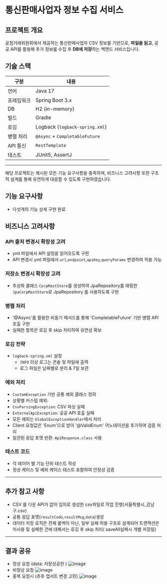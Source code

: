 # 통신판매사업자 정보 수집 서비스

##  프로젝트 개요

공정거래위원회에서 제공하는 통신판매사업자 CSV 정보를 기반으로,  **파일을 읽고**, 공공 API를 활용해 추가 정보를 수집 후  **DB에 저장**하는 백엔드 서비스입니다.


##  기술 스택

| 구분 | 내용 |
|------|------|
| 언어 | Java 17 |
| 프레임워크 | Spring Boot 3.x |
| DB | H2 (in-memory) |
| 빌드 | Gradle |
| 로깅 | Logback (`logback-spring.xml`) |
| 병렬 처리 | `@Async` + `CompletableFuture` |
| API 통신 | `RestTemplate` |
| 테스트 | JUnit5, AssertJ


---
 해당 프로젝트는 제시된 모든 기능 요구사항을 충족하며,
비즈니스 고려사항 또한 구조적 설계를 통해 유연하게 대응할 수 있도록 구현하였습니다.

## 기능 요구사항 
- 다섯개의 기능 상세 구현 완료
## 비즈니스 고려사항
### API 출처 변경시 확장성 고려
- yml 파일에서 API 설정을 읽어오도록 구현
- API 변경시 yml 파일에서 `url`,`endpoint`,`apiKey`,`queryParams` 변경하여 적용 가능

### 저장소 변경시 확장성 고려 
- 추상화 클래스 `CorpMastStore`를 생성하여 JpaRepository를 래핑한 `JpaCorpMastStore`로 JpaRepository 를 사용하도록 구현

###  병렬 처리
- '@Async'를 활용한 비동기 메서드를 통해 'CompletableFuture' 기반 병렬 API 호출 구현
- 실패한 항목은 로깅 후 skip 처리하여 유연성 확보

### 로깅 전략
- `logback-spring.xml` 설정
  - `INFO` 이상 로그는 콘솔 및 파일에 출력
  - 로그 파일은 날짜별로 분리 & 7일 보관


###  예외 처리

- `CustomException` 기반 공통 예외 클래스 정의
- 상황별 커스텀 예외:
- `CsvParsingException`: CSV 파싱 실패
- `ExternalApiException`: 공공 API 호출 실패
- 모든 예외는 `GlobalExceptionHandler`에서 처리
- Client 요청값은 'Enum'으로 받아 '@ValidEnum' 어노테이션을 추가하여 검증 처리
- 일관된 응답 포맷 반환: `ApiResponse.class` 사용

### 테스트 코드 
- 각 레이어 별 기능 단위 테스트 작성
- 정상 케이스 및 예외 케이스 테스트 포함하여 안정성 검증

---

## 추가 참고 사항
- CSV 를 다운 API가 없어 임의로 생성한 csv파일로 작업 진행(서울특별시_강남구.csv)
- 공통 응답 포맷(`resultCode`,`resultMsg`,`data`)생성
- 데이터 저장 로직은 전체 롤백이 아닌, 일부 실패 허용 구조로 설계되어 트랜잭션은 미사용 및 실패한 건에 대해서는 로깅 후 skip 처리( saveAll실패시 개별 저장됨)

---
## 결과 공유
- 정상 요청 (data: 저장성공한 )
![image](https://github.com/user-attachments/assets/3d7d439c-96c7-4b71-ba35-89378aac5852)
- 비정상 요청
 ![image](https://github.com/user-attachments/assets/6e0ba8d4-a98b-492b-8427-71ccba8363bd)
- 중복 요청시 (추후 업서트 변경 고민)
  ![image](https://github.com/user-attachments/assets/fbf31a89-42ff-44d2-9514-8f04dd1dbc41)



  
